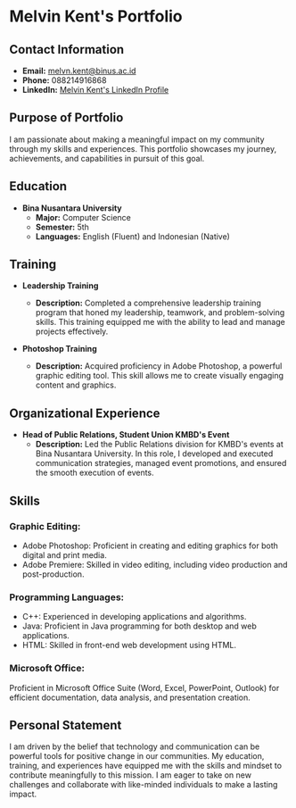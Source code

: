 # Melvin Kent's Portfolio

## Contact Information

- **Email:** [melvn.kent@binus.ac.id](mailto:melvn.kent@binus.ac.id)
- **Phone:** 088214916868
- **LinkedIn:** [Melvin Kent's LinkedIn Profile](https://www.linkedin.com/in/melvinkent)

## Purpose of Portfolio

I am passionate about making a meaningful impact on my community through my skills and experiences. This portfolio showcases my journey, achievements, and capabilities in pursuit of this goal.

## Education

- **Bina Nusantara University**
  - **Major:** Computer Science
  - **Semester:** 5th
  - **Languages:** English (Fluent) and Indonesian (Native)

## Training

- **Leadership Training**
  - **Description:** Completed a comprehensive leadership training program that honed my leadership, teamwork, and problem-solving skills. This training equipped me with the ability to lead and manage projects effectively.

- **Photoshop Training**
  - **Description:** Acquired proficiency in Adobe Photoshop, a powerful graphic editing tool. This skill allows me to create visually engaging content and graphics.

## Organizational Experience

- **Head of Public Relations, Student Union KMBD's Event**
  - **Description:** Led the Public Relations division for KMBD's events at Bina Nusantara University. In this role, I developed and executed communication strategies, managed event promotions, and ensured the smooth execution of events.

## Skills

### Graphic Editing:

- Adobe Photoshop: Proficient in creating and editing graphics for both digital and print media.
- Adobe Premiere: Skilled in video editing, including video production and post-production.

### Programming Languages:

- C++: Experienced in developing applications and algorithms.
- Java: Proficient in Java programming for both desktop and web applications.
- HTML: Skilled in front-end web development using HTML.

### Microsoft Office:

Proficient in Microsoft Office Suite (Word, Excel, PowerPoint, Outlook) for efficient documentation, data analysis, and presentation creation.

## Personal Statement

I am driven by the belief that technology and communication can be powerful tools for positive change in our communities. My education, training, and experiences have equipped me with the skills and mindset to contribute meaningfully to this mission. I am eager to take on new challenges and collaborate with like-minded individuals to make a lasting impact.

